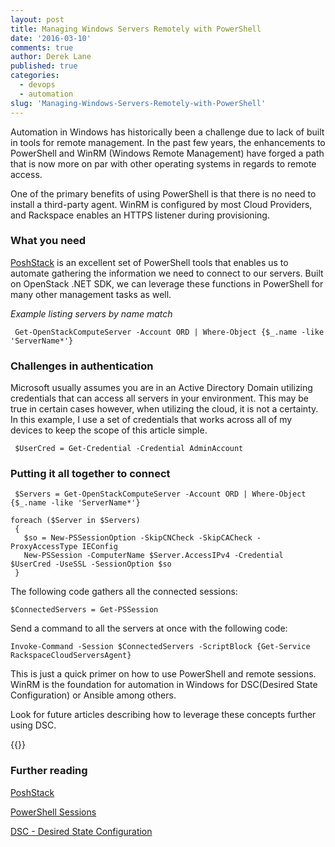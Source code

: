 ```yaml
---
layout: post
title: Managing Windows Servers Remotely with PowerShell
date: '2016-03-10'
comments: true
author: Derek Lane
published: true
categories:
  - devops
  - automation
slug: 'Managing-Windows-Servers-Remotely-with-PowerShell' 
---
```


Automation in Windows has historically been a challenge due to lack of built in
tools for remote management.  In the past few years, the enhancements to PowerShell
and WinRM (Windows Remote Management) have forged a path that is now more on par
with other operating systems in regards to remote access.

<!--more-->

One of the primary benefits of using PowerShell is that there is no need to
install a third-party agent. WinRM is configured by most Cloud Providers, and
Rackspace enables an HTTPS listener during provisioning.

### What you need

[PoshStack](https://developer.rackspace.com/blog/Introducing-PoshStack-the-PowerShell-client-for-OpenStack/)
is an excellent set of PowerShell tools that enables us to automate gathering
the information we need to connect to our servers. Built on OpenStack .NET SDK,
we can leverage these functions in PowerShell for many other management tasks as
well.

*Example listing servers by name match*

	 Get-OpenStackComputeServer -Account ORD | Where-Object {$_.name -like 'ServerName*'}

### Challenges in authentication

Microsoft usually assumes you are in an Active Directory Domain utilizing
credentials that can access all servers in your environment.  This may be true
in certain cases however, when utilizing the cloud, it is not a certainty. In
this example, I use a set of credentials that works across all of my devices to
keep the scope of this article simple.


	 $UserCred = Get-Credential -Credential AdminAccount



### Putting it all together to connect

	 $Servers = Get-OpenStackComputeServer -Account ORD | Where-Object {$_.name -like 'ServerName*'}

    foreach ($Server in $Servers)
	 {
	   $so = New-PSSessionOption -SkipCNCheck -SkipCACheck -ProxyAccessType IEConfig
	   New-PSSession -ComputerName $Server.AccessIPv4 -Credential $UserCred -UseSSL -SessionOption $so
	 }

The following code gathers all the connected sessions:

    $ConnectedServers = Get-PSSession

Send a command to all the servers at once with the following code:

	Invoke-Command -Session $ConnectedServers -ScriptBlock {Get-Service RackspaceCloudServersAgent}


This is just a quick primer on how to use PowerShell and remote sessions. WinRM
is the foundation for automation in Windows for DSC(Desired State Configuration)
or Ansible among others.

Look for future articles describing how to leverage these concepts further using DSC.

{{<image src="PoshCode.png" alt="" title="Example">}}

### Further reading

[PoshStack](https://github.com/rackerlabs/PoshStack)

[PowerShell Sessions](https://technet.microsoft.com/en-us/library/hh849717.aspx)

[DSC - Desired State Configuration](https://blogs.technet.microsoft.com/privatecloud/2013/08/30/introducing-powershell-desired-state-configuration-dsc/)
